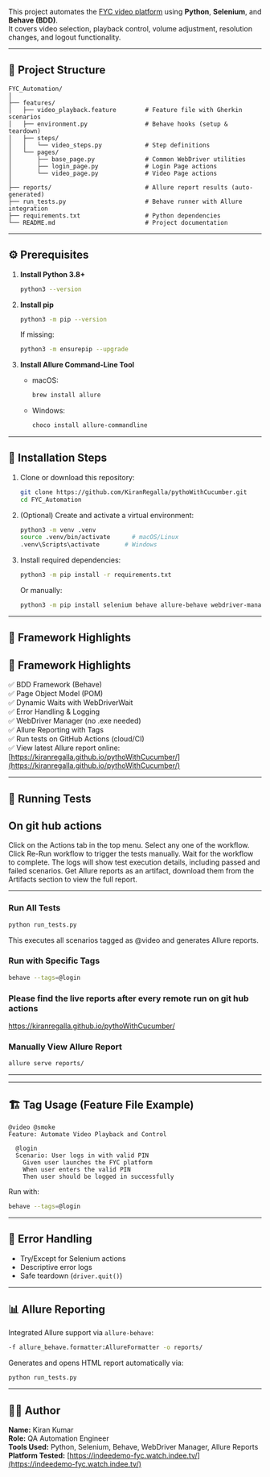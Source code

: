 This project automates the [FYC video platform](https://indeedemo-fyc.watch.indee.tv/) using **Python**, **Selenium**, and **Behave (BDD)**.  
It covers video selection, playback control, volume adjustment, resolution changes, and logout functionality.

---

## 📁 Project Structure
```
FYC_Automation/
│
├── features/
│   ├── video_playback.feature        # Feature file with Gherkin scenarios
│   ├── environment.py                # Behave hooks (setup & teardown)
│   ├── steps/
│   │   └── video_steps.py            # Step definitions
│   └── pages/
│       ├── base_page.py              # Common WebDriver utilities
│       ├── login_page.py             # Login Page actions
│       └── video_page.py             # Video Page actions
│
├── reports/                          # Allure report results (auto-generated)
├── run_tests.py                      # Behave runner with Allure integration
├── requirements.txt                  # Python dependencies
└── README.md                         # Project documentation
```

---

## ⚙️ Prerequisites

1. **Install Python 3.8+**
   ```bash
   python3 --version
   ```

2. **Install pip**
   ```bash
   python3 -m pip --version
   ```
   If missing:
   ```bash
   python3 -m ensurepip --upgrade
   ```

3. **Install Allure Command-Line Tool**
   - macOS:
     ```bash
     brew install allure
     ```
   - Windows:
     ```bash
     choco install allure-commandline
     ```

---

## 🧩 Installation Steps

1. Clone or download this repository:
   ```bash
   git clone https://github.com/KiranRegalla/pythoWithCucumber.git
   cd FYC_Automation
   ```

2. (Optional) Create and activate a virtual environment:
   ```bash
   python3 -m venv .venv
   source .venv/bin/activate      # macOS/Linux
   .venv\Scripts\activate       # Windows
   ```

3. Install required dependencies:
   ```bash
   python3 -m pip install -r requirements.txt
   ```

   Or manually:
   ```bash
   python3 -m pip install selenium behave allure-behave webdriver-manager allure-pytest
   ```

---

## 🧠 Framework Highlights

## 🧠 Framework Highlights

✅ BDD Framework (Behave)  
✅ Page Object Model (POM)  
✅ Dynamic Waits with WebDriverWait  
✅ Error Handling & Logging  
✅ WebDriver Manager (no .exe needed)  
✅ Allure Reporting with Tags  
✅ Run tests on GitHub Actions (cloud/CI)  
✅ View latest Allure report online: [https://kiranregalla.github.io/pythoWithCucumber/](https://kiranregalla.github.io/pythoWithCucumber/) 

---

## 🚀 Running Tests

## On git hub actions

Click on the Actions tab in the top menu.
Select any one of the workflow.
Click Re-Run workflow to trigger the tests manually.
Wait for the workflow to complete. The logs will show test execution details, including passed and failed scenarios.
Get Allure reports as an artifact, download them from the Artifacts section to view the full report.

---
### Run All Tests
```bash
python run_tests.py
```

This executes all scenarios tagged as @video and generates Allure reports.

### Run with Specific Tags
```bash
behave --tags=@login
```
### Please find the live reports after every remote run on git hub actions
https://kiranregalla.github.io/pythoWithCucumber/ 

### Manually View Allure Report
```bash
allure serve reports/
```
---
---

## 🏗️ Tag Usage (Feature File Example)
```gherkin
@video @smoke
Feature: Automate Video Playback and Control

  @login
  Scenario: User logs in with valid PIN
    Given user launches the FYC platform
    When user enters the valid PIN
    Then user should be logged in successfully
```

Run with:
```bash
behave --tags=@login
```

---

## 🧾 Error Handling

- Try/Except for Selenium actions  
- Descriptive error logs  
- Safe teardown (`driver.quit()`)  

---

## 📊 Allure Reporting

Integrated Allure support via `allure-behave`:
```bash
-f allure_behave.formatter:AllureFormatter -o reports/
```
Generates and opens HTML report automatically via:
```bash
python run_tests.py
```

---
## 👨‍💻 Author
**Name:** Kiran Kumar  
**Role:** QA Automation Engineer  
**Tools Used:** Python, Selenium, Behave, WebDriver Manager, Allure Reports  
**Platform Tested:** [https://indeedemo-fyc.watch.indee.tv/](https://indeedemo-fyc.watch.indee.tv/)
